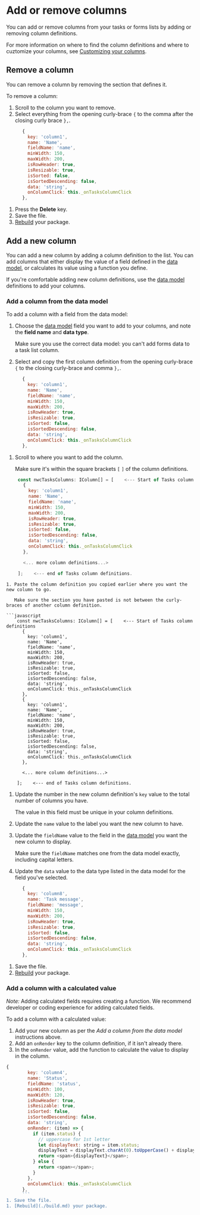 # Add or remove columns

You can add or remove columns from your tasks or forms lists by adding or removing column definitions.

For more information on where to find the column definitions and where to cuztomize your columns, see [Customizing your columns](./customize.md).

## Remove a column
You can remove a column by removing the section that defines it.

To remove a column:
1. Scroll to the column you want to remove.
1. Select everything from the opening curly-brace `{` to the comma after the closing curly brace `},`.

```javascript
      {
        key: 'column1',
        name: 'Name',
        fieldName: 'name',
        minWidth: 150,
        maxWidth: 200,
        isRowHeader: true,
        isResizable: true,
        isSorted: false,
        isSortedDescending: false,
        data: 'string',
        onColumnClick: this._onTasksColumnClick
      },
```
1. Press the **Delete** key.
1. Save the file.
1. [Rebuild](build.md) your package.

## Add a new column
You can add a new column by adding a column definition to the list. You can add columns that either display the value of a field defined in the [data model](./data.md), or calculates its value using a function you define.

If you're comfortable adding new column definitions, use the [data model](./data.md) definitions to add your columns.

### Add a column from the data model
To add a column with a field from the data model:

1. Choose the [data model](./data.md) field you want to add to your columns, and note the **field name** and **data type**.

   Make sure you use the correct data model: you can't add forms data to a task list column.
1. Select and copy the first column definition from the opening curly-brace `{` to the closing curly-brace and comma `},`.

```javascript
      {
        key: 'column1',
        name: 'Name',
        fieldName: 'name',
        minWidth: 150,
        maxWidth: 200,
        isRowHeader: true,
        isResizable: true,
        isSorted: false,
        isSortedDescending: false,
        data: 'string',
        onColumnClick: this._onTasksColumnClick
      },
```
1. Scroll to where you want to add the column. 

   Make sure it's within the square brackets `[` `]` of the column definitions.
   
   ```javascript
    const nwcTasksColumns: IColumn[] = [    <--- Start of Tasks column definitions
      {
        key: 'column1',
        name: 'Name',
        fieldName: 'name',
        minWidth: 150,
        maxWidth: 200,
        isRowHeader: true,
        isResizable: true,
        isSorted: false,
        isSortedDescending: false,
        data: 'string',
        onColumnClick: this._onTasksColumnClick
      },

      <... more column definitions...>

    ];    <--- end of Tasks column definitions.
```
1. Paste the column definition you copied earlier where you want the new column to go.

   Make sure the section you have pasted is not between the curly-braces of another column definition.   
   
```javascript
    const nwcTasksColumns: IColumn[] = [    <--- Start of Tasks column definitions
      {
        key: 'column1',
        name: 'Name',
        fieldName: 'name',
        minWidth: 150,
        maxWidth: 200,
        isRowHeader: true,
        isResizable: true,
        isSorted: false,
        isSortedDescending: false,
        data: 'string',
        onColumnClick: this._onTasksColumnClick
      },
	  {
        key: 'column1',
        name: 'Name',
        fieldName: 'name',
        minWidth: 150,
        maxWidth: 200,
        isRowHeader: true,
        isResizable: true,
        isSorted: false,
        isSortedDescending: false,
        data: 'string',
        onColumnClick: this._onTasksColumnClick
      },

      <... more column definitions...>

    ];    <--- end of Tasks column definitions.
```
1. Update the number in the new column definition's `key` value to the total number of columns you have.

   The value in this field must be unique in your column definitions.
1. Update the `name` value to the label you want the new column to have.
1. Update the `fieldName` value to the field in the [data model](./data.md) you want the new column to display. 

   Make sure the `fieldName` matches one from the data model exactly, including capital letters.
1. Update the `data` value to the data type listed in the data model for the field you've selected.

```javascript
      {
        key: 'column8',
        name: 'Task message',
        fieldName: 'message',
        minWidth: 150,
        maxWidth: 200,
        isRowHeader: true,
        isResizable: true,
        isSorted: false,
        isSortedDescending: false,
        data: 'string',
        onColumnClick: this._onTasksColumnClick
      },
```
1. Save the file.
1. [Rebuild](./build.md) your package.

### Add a column with a calculated value

_Note:_ Adding calculated fields requires creating a function. We recommend developer or coding experience for adding calculated fields.

To add a column with a calculated value:

1. Add your new column as per the _Add a column from the data model_ instructions above.
1. Add an `onRender` key to the column definition, if it isn't already there. 
1. In the `onRender` value, add the function to calculate the value to display in the column.

```javascript
{
        key: 'column4',
        name: 'Status',
        fieldName: 'status',
        minWidth: 100,
        maxWidth: 120,
        isRowHeader: true,
        isResizable: true,
        isSorted: false,
        isSortedDescending: false,
        data: 'string',
        onRender: (item) => {
          if (item.status) {
            // uppercase for 1st letter
            let displayText: string = item.status;
            displayText = displayText.charAt(0).toUpperCase() + displayText.slice(1);
            return <span>{displayText}</span>;
          } else {
            return <span></span>;
          }
        },
        onColumnClick: this._onTasksColumnClick
      },
	  ```
1. Save the file.
1. [Rebuild](./build.md) your package.
